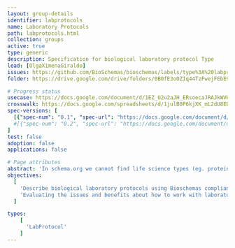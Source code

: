```yaml
---
layout: group-details
identifier: labprotocols
name: Laboratory Protocols
path: labprotocols.html
collection: groups
active: true
type: generic
description: Specification for biological laboratory protocol Type
lead: [OlgaXimenaGiraldo]
issues: https://github.com/BioSchemas/bioschemas/labels/type%3A%20labprotocols
folder: https://drive.google.com/drive/folders/0B0fE3oOZIq44TzFwejFEbE9WdXM

# Progress status
usecase: https://docs.google.com/document/d/1EZ_U2u2aJH_ERsoecaJRAJkWVHYGU2SK8HYSjvhEaMM/
crosswalk: https://docs.google.com/spreadsheets/d/1julB0P6kjXK_mL2dU8EDU9zMxIMah0_dYYeGt2Spllo/
spec-versions: [
  [{"spec-num": "0.1", "spec-url": "https://docs.google.com/document/d/1y3UQgdixhuVlZZ5hN0xwhqgOI-2HdDOkRzRkmQ7Hkxo/"}]#,
  #[{"spec-num": "0.2", "spec-url": "https://docs.google.com/document/d/1fn-of4cxGJLYiw1G3-KepZsIE0Ptq4GSx-h3jPmvdvc"}]
]
test: false
adoption: false
applications: false

# Page attributes
abstract: 'In schema.org we cannot find life science types (eg. protein, gene, biological pathway) except those types that overlap with healthcare and medicine domains defined by the health schema.org extension (eg. drug, artery). These life science types share many elements which can be captured in a common biological entity type.'
objectives:
  [
    'Describe biological laboratory protocols using Bioschemas compliant markup so protocols can be more easily indexed by search engines and registries.',
    'Evaluating the issues and benefits about how to work with laboratory protocols in schema.org and Bioschemas'
  ]

types:
    [
      'LabProtocol'
    ]    
---
```

